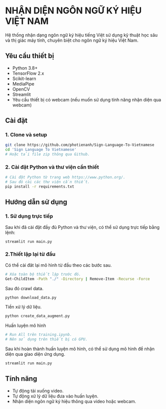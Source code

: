 # NHẬN DIỆN NGÔN NGỮ KÝ HIỆU VIỆT NAM
Hệ thống nhận dạng ngôn ngữ ký hiệu tiếng Việt sử dụng kỹ thuật học sâu và thị giác máy tính, chuyên biệt cho ngôn ngữ ký hiệu Việt Nam.
## Yêu cầu thiết bị
- Python 3.8+
- TensorFlow 2.x
- Scikit-learn
- MediaPipe
- OpenCV
- Streamlit
- Yêu cầu thiết bị có webcam (nếu muốn sử dụng tính năng nhận diện qua webcam)
## Cài đặt
### 1. Clone và setup
```bash
git clone https://github.com/photienanh/Sign-Language-To-Vietnamese
cd 'Sign Language To Vietnamese'
# Hoặc tải file zip thông qua Github.
```
### 2. Cài đặt Python và thư viện cần thiết
```bash
# Cài đặt Python từ trang web https://www.python.org/.
# Sau đó cài các thư viện cần thiết.
pip install -r requirements.txt
```
## Hướng dẫn sử dụng
### 1. Sử dụng trực tiếp
Sau khi đã cài đặt đầy đủ Python và thư viện, có thể sử dụng trực tiếp bằng lệnh:
```bash
streamlit run main.py
```
### 2.Thiết lập lại từ đầu
Có thể cài đăt lại mô hình từ đầu theo các bước sau.
```bash
# Xóa toàn bộ thiết lập trước đó.
Get-ChildItem -Path "./" -Directory | Remove-Item -Recurse -Force
```
Sau đó crawl data.
```bash
python download_data.py
```

Tiền xử lý dữ liệu.
```bash
python create_data_augment.py
```

Huấn luyện mô hình
```bash
# Run All trên training.ipynb.
# Nên sử dụng trên thiết bị có GPU.
```

Sau khi hoàn thành huấn luyện mô hình, có thể sử dụng mô hình để nhận diện qua giao diện ứng dụng.
```bash
streamlit run main.py
```
## Tính năng
- Tự động tải xuống video.
- Tự động xử lý dữ liệu đưa vào huấn luyện.
- Nhận diện ngôn ngữ ký hiệu thông qua video hoặc webcam.